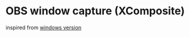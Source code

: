 # OBS window capture (XComposite)

inspired from [windows version](https://github.com/JonathanThorpe/obs-dynamic-window-capture)